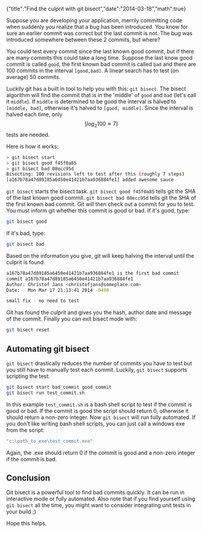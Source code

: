 {"title":"Find the culprit with git bisect","date":"2014-03-18","math":true}

Suppose you are developing your application, merrily committing code when suddenly you realize that a bug has been introduced. You know for sure an earlier commit was correct but the last commit is not. The bug was introduced somewhere between these 2 commits, but where?  

You could test every commit since the last known good commit, but if there are many commits this could take a long time. Suppose the last know good commit is called `good`, the first known bad commit is called `bad` and there are 100 commits in the interval `[good,bad]`. A linear search has to test (on average) 50 commits.  

Luckily git has a built in tool to help you with this: `git bisect`. The bisect algorithm will find the commit that is in the 'middle' of `good` and `bad` (let's call it `middle`). If `middle` is determined to be good the interval is halved to `[middle, bad]`, otherwise it's halved to `[good, middle]`. Since the interval is halved each time, only $$[ log_2 100 \approx 7 ]$$ tests are needed.  

Here is how it works:

```sh
> git bisect start
> git bisect good f45f0a85
> git bisect bad 08ecc95d
Bisecting: 100 revisions left to test after this (roughly 7 steps)
[a167b78a47d89185a6450e41421b7aa936884fe1] added awesome sauce
```

`git bisect` starts the bisect task. `git bisect good f45f0a85` tells git the SHA of the last known good commit. `git bisect bad 08ecc95d` tells git the SHA of the first known bad commit. Git will then check out a commit for you to test. You must inform git whether this commit is good or bad. If it's good, type:

```sh
git bisect good
```

If it's bad, type:

```sh
git bisect bad
```

Based on the information you give, git will keep halving the interval until the culprit is found.

```sh
a167b78a47d89185a6450e41421b7aa936884fe1 is the first bad commit
commit a167b78a47d89185a6450e41421b7aa936884fe1
Author: Christof Jans <christofjans@someplace.com>
Date:   Mon Mar 17 21:13:41 2014 -0400

small fix - no need to test
```

Git has found the culprit and gives you the hash, author date and message of the commit. Finally you can exit bisect mode with:

```sh
git bisect reset
```

## Automating git bisect

`git bisect` drastically reduces the number of commits you have to test but you still have to manually test each commit. Luckily, `git bisect` supports scripting the test:

```sh
git bisect start bad_commit good_commit
git bisect run test_commit.sh
```

In this example `test_commit.sh` is a bash shell script to test if the commit is good or bad. If the commit is good the script should return 0, otherwise it should return a non-zero integer. Now `git bisect` will run fully automated. If you don't like writing bash shell scripts, you can just call a windows exe from the script:

```sh
"c:\path_to_exe\test_commit.exe"
```

Again, the .exe should return 0 if the commit is good and a non-zero integer if the commit is bad.  

## Conclusion

Git bisect is a powerful tool to find bad commits quickly. It can be run in interactive mode or fully automated. Also note that if you find yourself using `git bisect` all the time, you might want to consider integrating unit tests in your build ;)  

Hope this helps.